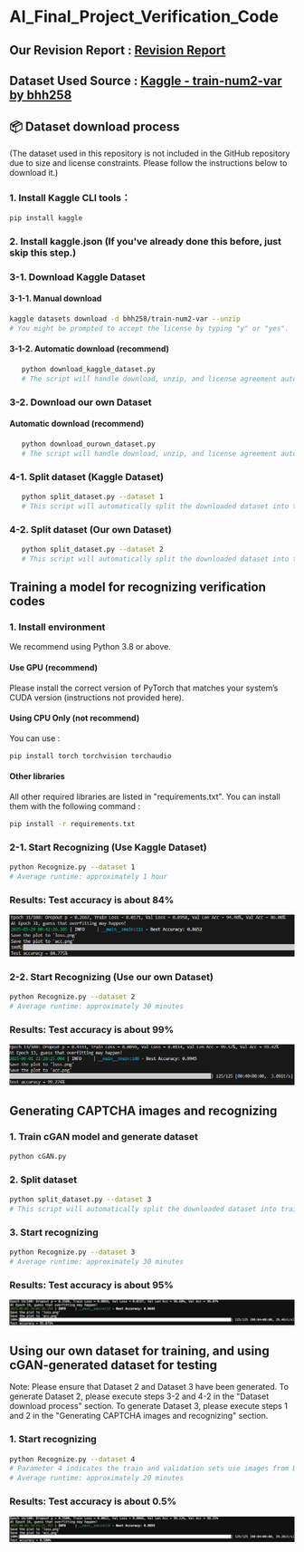 # AI_Final_Project_Verification_Code

## Our Revision Report : [Revision Report](https://docs.google.com/presentation/d/1KrS4LxxDu5PNEDDL7Kq2CilWm1ZMtfKtREevRrvxRUw/edit#slide=id.p)
## Dataset Used Source : [Kaggle - train-num2-var by bhh258](https://www.kaggle.com/datasets/bhh258/train-num2-var)
## 📦 Dataset download process
(The dataset used in this repository is not included in the GitHub repository due to size and license constraints. Please follow the instructions below to download it.)

### 1. Install Kaggle CLI tools：
   ```bash
   pip install kaggle
   ```
### 2. Install kaggle.json (If you've already done this before, just skip this step.)
### 3-1. Download Kaggle Dataset
#### 3-1-1. Manual download
   ```bash
   kaggle datasets download -d bhh258/train-num2-var --unzip
   # You might be prompted to accept the license by typing "y" or "yes".
   ```
#### 3-1-2. Automatic download (recommend)
   ```bash
      python download_kaggle_dataset.py
      # The script will handle download, unzip, and license agreement automatically.
   ```
### 3-2.  Download our own Dataset
#### Automatic download (recommend)
   ```bash
      python download_ourown_dataset.py
      # The script will handle download, unzip, and license agreement automatically.
   ```
### 4-1. Split dataset (Kaggle Dataset)
   ```bash
      python split_dataset.py --dataset 1
      # This script will automatically split the downloaded dataset into training, validation, and test sets (by length and with a fixed seed for reproducibility).
   ```
### 4-2. Split dataset (Our own Dataset)
   ```bash
      python split_dataset.py --dataset 2
      # This script will automatically split the downloaded dataset into training, validation, and test sets (by length and with a fixed seed for reproducibility).
   ```
##  Training a model for recognizing verification codes
### 1. Install environment
We recommend using Python 3.8 or above.
#### Use GPU (recommend)
Please install the correct version of PyTorch that matches your system’s CUDA version (instructions not provided here).
#### Using CPU Only (not recommend)
You can use :
```bash
pip install torch torchvision torchaudio
```
#### Other libraries
All other required libraries are listed in "requirements.txt".
You can install them with the following command :
```bash
pip install -r requirements.txt
```
### 2-1. Start Recognizing (Use Kaggle Dataset)
```bash
python Recognize.py --dataset 1
# Average runtime: approximately 1 hour
```
### Results: Test accuracy is about 84%
![Test result](Recognition_result.png)

### 2-2. Start Recognizing (Use our own Dataset)
```bash
python Recognize.py --dataset 2
# Average runtime: approximately 30 minutes
```
### Results: Test accuracy is about 99%
![Test result](Recognition_result2.png)

##  Generating CAPTCHA images and recognizing
### 1. Train cGAN model and generate dataset
```bash
python cGAN.py
```
### 2. Split dataset
```bash
python split_dataset.py --dataset 3
# This script will automatically split the downloaded dataset into training, validation, and test sets (by length and with a fixed seed for reproducibility).
```
### 3. Start recognizing
```bash
python Recognize.py --dataset 3
# Average runtime: approximately 30 minutes
```
### Results: Test accuracy is about 95%
![Test result](Recognition_result3.png)

##  Using our own dataset for training, and using cGAN-generated dataset for testing
Note:
Please ensure that Dataset 2 and Dataset 3 have been generated.
To generate Dataset 2, please execute steps 3-2 and 4-2 in the "Dataset download process" section.
To generate Dataset 3, please execute steps 1 and 2 in the "Generating CAPTCHA images and recognizing" section.

### 1. Start recognizing
```bash
python Recognize.py --dataset 4
# Parameter 4 indicates the train and validation sets use images from Dataset 2, while the test set uses images from Dataset 3.
# Average runtime: approximately 20 minutes
```
### Results: Test accuracy is about 0.5%
![Test result](Recognition_result4.png)